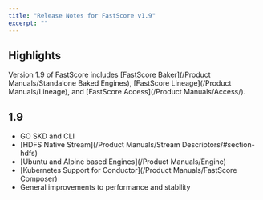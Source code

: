 ```yaml
---
title: "Release Notes for FastScore v1.9"
excerpt: ""
---
```

## Highlights
Version 1.9 of FastScore includes [FastScore Baker](/Product Manuals/Standalone Baked Engines), [FastScore Lineage](/Product Manuals/Lineage), and [FastScore Access](/Product Manuals/Access/).

## 1.9

* GO SKD and CLI
* [HDFS Native Stream](/Product Manuals/Stream Descriptors/#section-hdfs)
* [Ubuntu and Alpine based Engines](/Product Manuals/Engine)
* [Kubernetes Support for Conductor](/Product Manuals/FastScore Composer)
* General improvements to performance and stability
